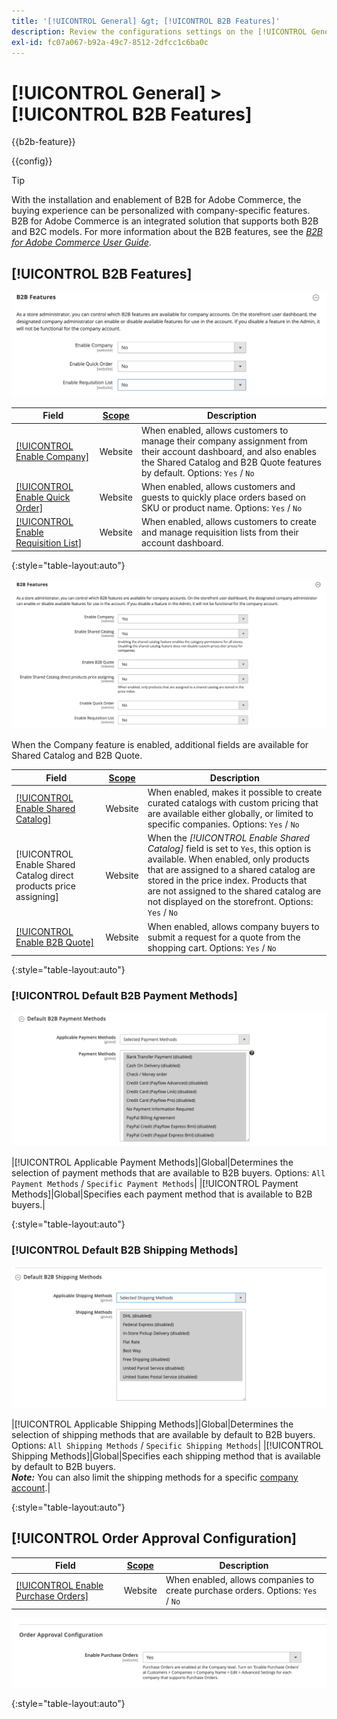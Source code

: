 ```yaml
---
title: '[!UICONTROL General] &gt; [!UICONTROL B2B Features]'
description: Review the configurations settings on the [!UICONTROL General] &gt; [!UICONTROL B2B Features] page of the Commerce Admin.
exl-id: fc07a067-b92a-49c7-8512-2dfcc1c6ba0c
---
```

# [!UICONTROL General] > [!UICONTROL B2B Features]

{{b2b-feature}}

{{config}}

>[!TIP]
>
>With the installation and enablement of B2B for Adobe Commerce, the buying experience can be personalized with company-specific features. B2B for Adobe Commerce is an integrated solution that supports both B2B and B2C models. For more information about the B2B features, see the [_B2B for Adobe Commerce User Guide_](https://experienceleague.adobe.com/docs/commerce-admin/b2b/introduction.html).

## [!UICONTROL B2B Features]

![B2B Features](./assets/b2b-features.png)<!-- zoom -->

| Field                                                                            | [Scope](../../getting-started/websites-stores-views.md#scope-settings) | Description                                                                                                                                                                                  |
|----------------------------------------------------------------------------------|------------------------------------------------------------------------|----------------------------------------------------------------------------------------------------------------------------------------------------------------------------------------------|
| [[!UICONTROL Enable Company]](../../b2b/account-companies.md)                    | Website                                                                | When enabled, allows customers to manage their company assignment from their account dashboard, and also enables the Shared Catalog and B2B Quote features by default. Options: `Yes` / `No` |
| [[!UICONTROL Enable Quick Order]](../../b2b/quick-order.md)                      | Website                                                                | When enabled, allows customers and guests to quickly place orders based on SKU or product name. Options: `Yes` / `No`                                                                        |
| [[!UICONTROL Enable Requisition List]](../../b2b/configure-requisition-lists.md) | Website                                                                | When enabled, allows customers to create and manage requisition lists from their account dashboard.                                                                                          |

{:style="table-layout:auto"}

![B2B Features with companies and shared catalogs enabled](./assets/b2b-features-company-enabled.png)<!-- zoom -->

When the Company feature is enabled, additional fields are available for Shared Catalog and B2B Quote.

| Field                                                              | [Scope](../../getting-started/websites-stores-views.md#scope-settings) | Description                                                                                                                                                                                                                                                                                                     |
|--------------------------------------------------------------------|------------------------------------------------------------------------|-----------------------------------------------------------------------------------------------------------------------------------------------------------------------------------------------------------------------------------------------------------------------------------------------------------------|
| [[!UICONTROL Enable Shared Catalog]](../../b2b/catalog-shared.md)  | Website                                                                | When enabled, makes it possible to create curated catalogs with custom pricing that are available either globally, or limited to specific companies. Options: `Yes` / `No`                                                                                                                                      |
| [!UICONTROL Enable Shared Catalog direct products price assigning] | Website                                                                | When the _[!UICONTROL Enable Shared Catalog]_ field is set to `Yes`, this option is available. When enabled, only products that are assigned to a shared catalog are stored in the price index. Products that are not assigned to the shared catalog are not displayed on the storefront. Options: `Yes` / `No` |
| [[!UICONTROL Enable B2B Quote]](../../b2b/configure-quotes.md)     | Website                                                                | When enabled, allows company buyers to submit a request for a quote from the shopping cart. Options: `Yes` / `No`                                                                                                                                                                                               |

{:style="table-layout:auto"}

### [!UICONTROL Default B2B Payment Methods]

![B2B configuration - default payment method settings](./assets/b2b-features-default-payment-methods.png)<!-- zoom -->

|[!UICONTROL Applicable Payment Methods]|Global|Determines the selection of payment methods that are available to B2B buyers. Options: `All Payment Methods` / `Specific Payment Methods`|
|[!UICONTROL Payment Methods]|Global|Specifies each payment method that is available to B2B buyers.|

{:style="table-layout:auto"}

### [!UICONTROL Default B2B Shipping Methods]

![B2B configuration - default shipping methods](./assets/b2b-features-shipping-methods.png)<!-- zoom -->

|[!UICONTROL Applicable Shipping Methods]|Global|Determines the selection of shipping methods that are available by default to B2B buyers. Options: `All Shipping Methods` / `Specific Shipping Methods`|
|[!UICONTROL Shipping Methods]|Global|Specifies each shipping method that is available by default to B2B buyers. <br/>**_Note:_** You can also limit the shipping methods for a specific [company account](../../b2b/account-companies.md).|

{:style="table-layout:auto"}

## [!UICONTROL Order Approval Configuration]

| Field                                                                          | [Scope](../../getting-started/websites-stores-views.md#scope-settings) | Description                                                                     |
|--------------------------------------------------------------------------------|------------------------------------------------------------------------|---------------------------------------------------------------------------------|
| [[!UICONTROL Enable Purchase Orders]](../../stores-purchase/purchase-order.md) | Website                                                                | When enabled, allows companies to create purchase orders. Options: `Yes` / `No` |

![B2B Features - Order Approval Configuration](./assets/b2b-features-order-approval.png)<!-- zoom -->

{:style="table-layout:auto"}
